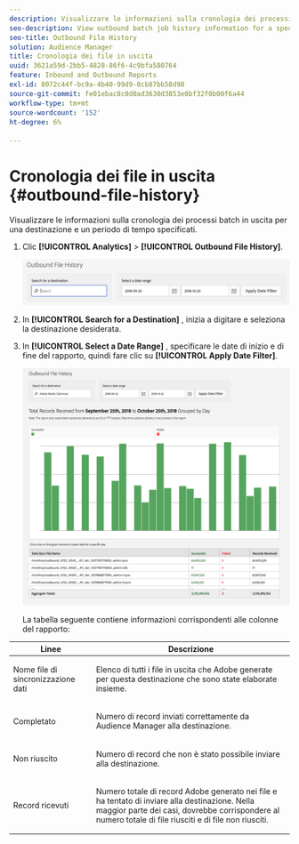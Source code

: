 ```yaml
---
description: Visualizzare le informazioni sulla cronologia dei processi batch in uscita per una destinazione e un periodo di tempo specificati.
seo-description: View outbound batch job history information for a specified destination and time period.
seo-title: Outbound File History
solution: Audience Manager
title: Cronologia dei file in uscita
uuid: 3621a59d-2bb5-4828-86f6-4c9bfa580764
feature: Inbound and Outbound Reports
exl-id: 8072c44f-bc9a-4b40-99d9-8cb87bb58d98
source-git-commit: fe01ebac8c0d0ad3630d3853e0bf32f0b00f6a44
workflow-type: tm+mt
source-wordcount: '152'
ht-degree: 6%

---
```


# Cronologia dei file in uscita {#outbound-file-history}

Visualizzare le informazioni sulla cronologia dei processi batch in uscita per una destinazione e un periodo di tempo specificati.

<!-- 

t_reports_outbound_history.xml

 -->

1. Clic **[!UICONTROL Analytics]** > **[!UICONTROL Outbound File History]**.

   ![Risultato passaggio](assets/outbound_history.png)

1. In **[!UICONTROL Search for a Destination]** , inizia a digitare e seleziona la destinazione desiderata.
1. In **[!UICONTROL Select a Date Range]** , specificare le date di inizio e di fine del rapporto, quindi fare clic su **[!UICONTROL Apply Date Filter]**.

   ![Risultato passaggio](assets/outbound_history_stats.png)

   La tabella seguente contiene informazioni corrispondenti alle colonne del rapporto:

<table id="table_93076D46AC50411395E72B9B987E99BE"> 
 <thead> 
  <tr> 
   <th colname="col1" class="entry"> Linee </th> 
   <th colname="col2" class="entry"> Descrizione </th> 
  </tr> 
 </thead>
 <tbody> 
  <tr> 
   <td colname="col1"> Nome file di sincronizzazione dati </td> 
   <td colname="col2"> <p>Elenco di tutti i file in uscita che <span class="keyword"> Adobe</span> generate per questa destinazione che sono state elaborate insieme. </p> </td> 
  </tr> 
  <tr> 
   <td colname="col1"> Completato </td> 
   <td colname="col2"> <p>Numero di record inviati correttamente da <span class="keyword"> Audience Manager</span> alla destinazione. </p> </td> 
  </tr> 
  <tr> 
   <td colname="col1"> Non riuscito </td> 
   <td colname="col2"> <p>Numero di record che non è stato possibile inviare alla destinazione. </p> </td> 
  </tr> 
  <tr> 
   <td colname="col1"> Record ricevuti </td> 
   <td colname="col2"> <p>Numero totale di record <span class="keyword"> Adobe</span> generato nei file e ha tentato di inviare alla destinazione. Nella maggior parte dei casi, dovrebbe corrispondere al numero totale di file riusciti e di file non riusciti. </p> </td> 
  </tr> 
 </tbody> 
</table>
